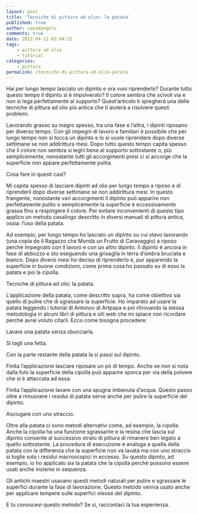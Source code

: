 ```yaml
---
layout: post
title: 'Tecniche di pittura ad olio: la patata'
published: true
author: sasadangelo
comments: true
date: 2012-04-12 03:04:22
tags:
    - pittura ad olio
    - tutorial
categories:
    - pittura
permalink: /tecniche-di-pittura-ad-olio-patata
---
```




  Hai per lungo tempo lasciato un dipinto e ora vuoi riprenderlo? Durante tutto questo tempo il dipinto si è impolverato? Il colore sembra che scivoli via e non si lega perfettamente al supporto? Quest&#8217;articolo ti spiegherà una delle tecniche di pittura ad olio più antica che ti aiuterà a risolvere questi problemi.





  Lavorando grasso su magro spesso, tra una fase e l&#8217;altra, i dipinti riposano per diverso tempo. Con gli impegni di lavoro e familiari è possibile che per lungo tempo non si tocca un dipinto e lo si vuole riprendere dopo diverse settimane se non addirittura mesi. Dopo tutto questo tempo capita spesso che il colore non sembra si leghi bene al supporto sottostante o, più semplicemente, nonostante tutti gli accorgimenti presi ci si accorge che la superficie non appare perfettamente pulita.



  Cosa fare in questi casi?



  Mi capita spesso di lasciare dipinti ad olio per lungo tempo a riposo e di riprenderli dopo diverse settimane se non addirittura mesi. In questo frangente, nonostante vari accorgimenti il dipinto può apparire non perfettamente pulito o semplicemente la superficie è eccessivamente grassa fino a respingere il colore. Per evitare inconvenienti di questo tipo applico un metodo casalingo descritto in diversi manuali di pittura antica, ossia: l&#8217;uso della patata.



  Ad esempio, per lungo tempo ho lasciato un dipinto su cui stavo lavorando (una copia de Il Ragazzo che Monda un Frutto di Caravaggio) a riposo perchè impegnato con il lavoro e con un altro dipinto. Il dipinto è ancora in fase di abbozzo e sto eseguendo una grisaglia in terra d&#8217;ombra bruciata e bianco. Dopo diversi mesi ho deciso di riprenderlo e, pur apparendo la superficie in buone condizioni, come prima cosa ho passato su di esso la patata e poi la cipolla.



  Tecniche di pittura ad olio: la patata.



  L&#8217;applicazione della patata, come descritto sopra, ha come obiettivo sia quello di pulire che di sgrassare la superficie. Ho imparato ad usare la patata leggendo i tutorial di Antonov di Artpapa e poi ritrovando la stessa metodologia in alcuni libri di pittura e siti web che mi spiace non ricordare perchè avrei voluto citarli. Ecco come bisogna procedere:



  Lavare una patata senza sbucciarla. 


  Si tagli una fetta. 


  Con la parte restante della patata la si passi sul dipinto. 


  Finita l&#8217;applicazione lasciare riposare un pò di tempo. Anche se non si nota dalla foto la superficie della cipolla può apparire sporca per via della polvere che si è attaccata ad essa. 


  Finita l&#8217;applicazione lavare con una spugna imbevuta d&#8217;acqua. Questo passo oltre a rimuovere i residui di patata serve anche per pulire la superficie del dipinto.    


  Asciugare con uno straccio. 



  Oltre alla patata ci sono metodi alternativi come, ad esempio, la cipolla. Anche la cipolla ha una funzione sgrassante e la resina che lascia sul dipinto consente al successivo strato di pittura di rimanere ben legato a quello sottostante. La procedura di esecuzione è analoga a quella della patata con la differenza che la superficie non va lavata ma con uno straccio si toglie solo i residui macroscopici in eccesso. Su questo dipinto, ad esempio, io ho applicato sia la patata che la cipolla perchè possono essere usati anche insieme in sequenza.



  Gli antichi maestri usavano questi metodi naturali per pulire e sgrassare le superfici durante la fase di lavorazione. Questo metodo veniva usato anche per applicare tempere sulle superfici oleose del dipinto.



  E tu conoscevi questo metodo? Se si, raccontaci la tua esperienza.
